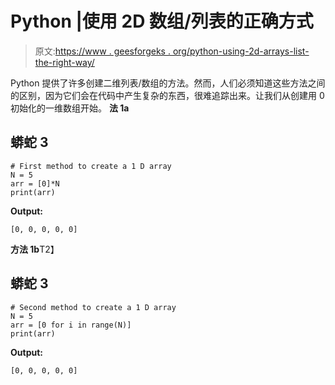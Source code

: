 # Python |使用 2D 数组/列表的正确方式

> 原文:[https://www . geesforgeks . org/python-using-2d-arrays-list-the-right-way/](https://www.geeksforgeeks.org/python-using-2d-arrays-lists-the-right-way/)

Python 提供了许多创建二维列表/数组的方法。然而，人们必须知道这些方法之间的区别，因为它们会在代码中产生复杂的东西，很难追踪出来。让我们从创建用 0 初始化的一维数组开始。
**法 1a**

## 蟒蛇 3

```
# First method to create a 1 D array
N = 5
arr = [0]*N
print(arr)
```

**Output:** 

```
[0, 0, 0, 0, 0]
```

**方法 1b**T2】

## 蟒蛇 3

```
# Second method to create a 1 D array
N = 5
arr = [0 for i in range(N)]
print(arr)
```

**Output:** 

```
[0, 0, 0, 0, 0]
```